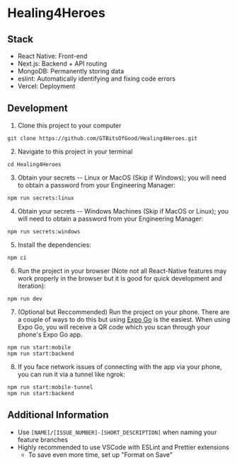 # Healing4Heroes

## Stack

- React Native: Front-end
- Next.js: Backend + API routing
- MongoDB: Permanently storing data
- eslint: Automatically identifying and fixing code errors
- Vercel: Deployment

## Development

1. Clone this project to your computer
```
git clone https://github.com/GTBitsOfGood/Healing4Heroes.git
```
2. Navigate to this project in your terminal
```
cd Healing4Heroes
```
3. Obtain your secrets -- Linux or MacOS (Skip if Windows); you will need to obtain a password from your Engineering Manager:
```
npm run secrets:linux
```
4. Obtain your secrets -- Windows Machines (Skip if MacOS or Linux); you will need to obtain a password from your Engineering Manager:
```
npm run secrets:windows
```
5. Install the dependencies:
```
npm ci
```
6. Run the project in your browser (Note not all React-Native features may work properly in the browser but it is good for quick development and iteration):
```
npm run dev
```
7. (Optional but Reccommended) Run the project on your phone. There are a couple of ways to do this but using [Expo Go](https://expo.dev/client) is the easiest. When using Expo Go, you will receive a QR code which you scan through your phone's Expo Go app. 
```
npm run start:mobile
npm run start:backend
```
8. If you face network issues of connecting with the app via your phone, you can run it via a tunnel like ngrok:
```
npm run start:mobile-tunnel
npm run start:backend
```
## Additional Information

- Use `[NAME]/[ISSUE_NUMBER]-[SHORT_DESCRIPTION]` when naming your feature branches
- Highly recommended to use VSCode with ESLint and Prettier extensions
  - To save even more time, set up "Format on Save"
